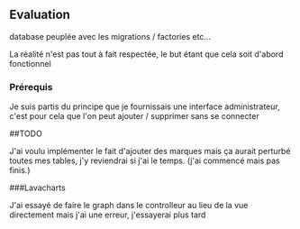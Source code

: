 ## Evaluation

<p> database peuplée avec les migrations / factories etc...
<p> La réalité n'est pas tout à fait respectée, le but étant que cela soit d'abord fonctionnel

### Prérequis
<p> Je suis partis du principe que je fournissais une interface administrateur, c'est pour cela que l'on peut ajouter / supprimer sans se connecter

##TODO
<p> J'ai voulu implémenter le fait d'ajouter des marques mais ça aurait perturbé toutes mes tables, j'y reviendrai si j'ai le temps.
(j'ai commencé mais pas finis.)

###Lavacharts
<p> J'ai essayé de faire le graph dans le controlleur au lieu de la vue directement mais j'ai une erreur, j'essayerai plus tard